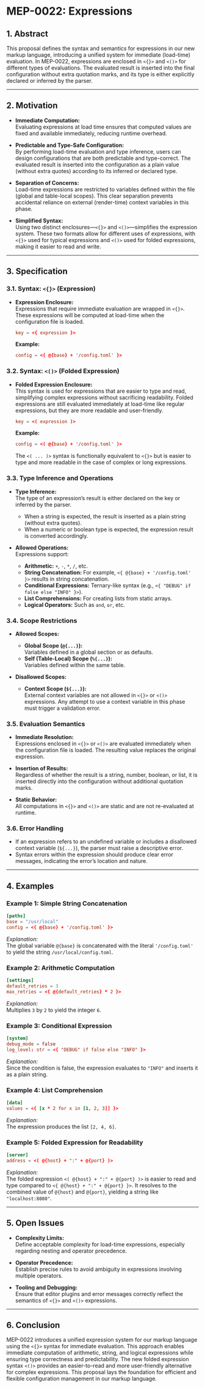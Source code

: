 # MEP-0022: Expressions

## 1. Abstract

This proposal defines the syntax and semantics for expressions in our new markup language, introducing a unified system for immediate (load-time) evaluation. In MEP-0022, expressions are enclosed in `<{}>` and `<()>` for different types of evaluations. The evaluated result is inserted into the final configuration without extra quotation marks, and its type is either explicitly declared or inferred by the parser.

---

## 2. Motivation

- **Immediate Computation:**  
  Evaluating expressions at load time ensures that computed values are fixed and available immediately, reducing runtime overhead.

- **Predictable and Type-Safe Configuration:**  
  By performing load-time evaluation and type inference, users can design configurations that are both predictable and type-correct. The evaluated result is inserted into the configuration as a plain value (without extra quotes) according to its inferred or declared type.

- **Separation of Concerns:**  
  Load-time expressions are restricted to variables defined within the file (global and table-local scopes). This clear separation prevents accidental reliance on external (render-time) context variables in this phase.

- **Simplified Syntax:**  
  Using two distinct enclosures—`<{}>` and `<()>`—simplifies the expression system. These two formats allow for different uses of expressions, with `<{}>` used for typical expressions and `<()>` used for folded expressions, making it easier to read and write.

---

## 3. Specification

### 3.1. Syntax: `<{}>` (Expression)

- **Expression Enclosure:**  
  Expressions that require immediate evaluation are wrapped in `<{}>`. These expressions will be computed at load-time when the configuration file is loaded.
  ```toml
  key = <{ expression }>
  ```

  **Example:**
  ```toml
  config = <{ @{base} + '/config.toml' }>
  ```

### 3.2. Syntax: `<()>` (Folded Expression)

- **Folded Expression Enclosure:**  
  This syntax is used for expressions that are easier to type and read, simplifying complex expressions without sacrificing readability. Folded expressions are still evaluated immediately at load-time like regular expressions, but they are more readable and user-friendly.
  ```toml
  key = <( expression )>
  ```

  **Example:**
  ```toml
  config = <( @{base} + '/config.toml' )>
  ```

  The `<( ... )>` syntax is functionally equivalent to `<{}>` but is easier to type and more readable in the case of complex or long expressions.

### 3.3. Type Inference and Operations

- **Type Inference:**  
  The type of an expression’s result is either declared on the key or inferred by the parser.  
  - When a string is expected, the result is inserted as a plain string (without extra quotes).
  - When a numeric or boolean type is expected, the expression result is converted accordingly.

- **Allowed Operations:**  
  Expressions support:
  - **Arithmetic:** `+`, `-`, `*`, `/`, etc.
  - **String Concatenation:** For example, `<{ @{base} + '/config.toml' }>` results in string concatenation.
  - **Conditional Expressions:** Ternary-like syntax (e.g., `<{ "DEBUG" if false else "INFO" }>`).
  - **List Comprehensions:** For creating lists from static arrays.
  - **Logical Operators:** Such as `and`, `or`, etc.

### 3.4. Scope Restrictions

- **Allowed Scopes:**  
  - **Global Scope (`@{...}`):**  
    Variables defined in a global section or as defaults.
  - **Self (Table-Local) Scope (`%{...}`):**  
    Variables defined within the same table.
  
- **Disallowed Scopes:**  
  - **Context Scope (`${...}`):**  
    External context variables are not allowed in `<{}>` or `<()>` expressions. Any attempt to use a context variable in this phase must trigger a validation error.

### 3.5. Evaluation Semantics

- **Immediate Resolution:**  
  Expressions enclosed in `<{}>` or `<()>` are evaluated immediately when the configuration file is loaded. The resulting value replaces the original expression.

- **Insertion of Results:**  
  Regardless of whether the result is a string, number, boolean, or list, it is inserted directly into the configuration without additional quotation marks.

- **Static Behavior:**  
  All computations in `<{}>` and `<()>` are static and are not re-evaluated at runtime.

### 3.6. Error Handling

- If an expression refers to an undefined variable or includes a disallowed context variable (`${...}`), the parser must raise a descriptive error.
- Syntax errors within the expression should produce clear error messages, indicating the error’s location and nature.

---

## 4. Examples

### Example 1: Simple String Concatenation

```toml
[paths]
base = "/usr/local"
config = <{ @{base} + '/config.toml' }>
```

*Explanation:*  
The global variable `@{base}` is concatenated with the literal `'/config.toml'` to yield the string `/usr/local/config.toml`.

### Example 2: Arithmetic Computation

```toml
[settings]
default_retries = 3
max_retries = <{ @{default_retries} * 2 }>
```

*Explanation:*  
Multiplies `3` by `2` to yield the integer `6`.

### Example 3: Conditional Expression

```toml
[system]
debug_mode = false
log_level: str = <{ "DEBUG" if false else "INFO" }>
```

*Explanation:*  
Since the condition is false, the expression evaluates to `"INFO"` and inserts it as a plain string.

### Example 4: List Comprehension

```toml
[data]
values = <{ [x * 2 for x in [1, 2, 3]] }>
```

*Explanation:*  
The expression produces the list `[2, 4, 6]`.

### Example 5: Folded Expression for Readability

```toml
[server]
address = <( @{host} + ":" + @{port} )>
```

*Explanation:*  
The folded expression `<( @{host} + ":" + @{port} )>` is easier to read and type compared to `<{ @{host} + ":" + @{port} }>`. It resolves to the combined value of `@{host}` and `@{port}`, yielding a string like `"localhost:8080"`.

---

## 5. Open Issues

- **Complexity Limits:**  
  Define acceptable complexity for load-time expressions, especially regarding nesting and operator precedence.
  
- **Operator Precedence:**  
  Establish precise rules to avoid ambiguity in expressions involving multiple operators.
  
- **Tooling and Debugging:**  
  Ensure that editor plugins and error messages correctly reflect the semantics of `<{}>` and `<()>` expressions.

---

## 6. Conclusion

MEP-0022 introduces a unified expression system for our markup language using the `<{}>` syntax for immediate evaluation. This approach enables immediate computation of arithmetic, string, and logical expressions while ensuring type correctness and predictability. The new folded expression syntax `<()>` provides an easier-to-read and more user-friendly alternative for complex expressions. This proposal lays the foundation for efficient and flexible configuration management in our markup language.
